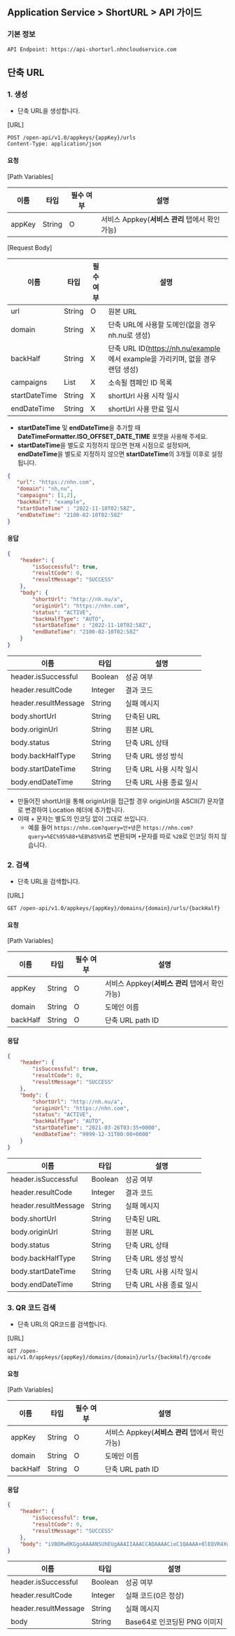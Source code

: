 ## Application Service > ShortURL > API 가이드

### 기본 정보
```http
API Endpoint: https://api-shorturl.nhncloudservice.com
```

## 단축 URL

### 1. 생성
- 단축 URL을 생성합니다.

[URL]

```http
POST /open-api/v1.0/appkeys/{appKey}/urls
Content-Type: application/json
```

#### 요청

[Path Variables]

| 이름 | 타입 | 필수 여부 | 설명 |
|---|---|---|---|
| appKey | String | O | 서비스 Appkey(**서비스 관리** 탭에서 확인 가능) |

[Request Body]

| 이름 | 타입 | 필수 여부 | 설명 |
|---|---|---|---|
| url | String | O | 원본 URL |
| domain | String | X | 단축 URL에 사용할 도메인(없을 경우 nh.nu로 생성) |
| backHalf | String | X | 단축 URL ID(https://nh.nu/example 에서 example을 가리키며, 없을 경우 랜덤 생성) |
| campaigns | List<String> | X | 소속될 캠페인 ID 목록 |
| startDateTime | String | X | shortUrl 사용 시작 일시 |
| endDateTime | String | X | shortUrl 사용 만료 일시 |

* **startDateTime** 및 **endDateTime**을 추가할 때 **DateTimeFormatter.ISO_OFFSET_DATE_TIME** 포맷을 사용해 주세요.
* **startDateTime**을 별도로 지정하지 않으면 현재 시점으로 설정되며, **endDateTime**을 별도로 지정하지 않으면 **startDateTime**의 3개월 이후로 설정됩니다.

```json
{
   "url": "https://nhn.com",
   "domain": "nh,nu",
   "campaigns": [1,2],
   "backHalf": "example",
   "startDateTime" : "2022-11-10T02:58Z",
   "endDateTime": "2100-02-10T02:58Z"
}
```

#### 응답
```json
{
    "header": {
        "isSuccessful": true,
        "resultCode": 0,
        "resultMessage": "SUCCESS"
    },
    "body": {
        "shortUrl": "http://nh.nu/a",
        "originUrl": "https://nhn.com",
        "status": "ACTIVE",
        "backHalfType": "AUTO",
        "startDateTime" : "2022-11-10T02:58Z",
        "endDateTime": "2100-02-10T02:58Z"
    }
}
```

| 이름 | 타입 | 설명 |
|---|---|---|
| header.isSuccessful | Boolean | 성공 여부 |
| header.resultCode | Integer | 결과 코드 |
| header.resultMessage | String | 실패 메시지 |
| body.shortUrl | String | 단축된 URL |
| body.originUrl | String | 원본 URL |
| body.status | String | 단축 URL 상태 |
| body.backHalfType | String | 단축 URL 생성 방식 |
| body.startDateTime | String | 단축 URL 사용 시작 일시 |
| body.endDateTime | String | 단축 URL 사용 종료 일시 |

* 만들어진 shortUrl을 통해 originUrl을 접근할 경우 originUrl을 ASCII(7) 문자열로 변경하여 Location 헤더에 추가합니다.
* 이때 + 문자는 별도의 인코딩 없이 그대로 쓰입니다.
  * 예를 들어 `https://nhn.com?query=안+녕`은 `https://nhn.com?query=%EC%95%88+%EB%85%95`로 변환되며 `+`문자를 따로 `%2B`로 인코딩 하지 않습니다.

### 2. 검색
- 단축 URL을 검색합니다.

[URL]

```http
GET /open-api/v1.0/appkeys/{appKey}/domains/{domain}/urls/{backHalf}
```

#### 요청

[Path Variables]

| 이름 | 타입 | 필수 여부 | 설명 |
|---|---|---|---|
| appKey | String | O | 서비스 Appkey(**서비스 관리** 탭에서 확인 가능) |
| domain | String | O | 도메인 이름 |
| backHalf | String | O | 단축 URL path ID |


#### 응답
```json
{
    "header": {
        "isSuccessful": true,
        "resultCode": 0,
        "resultMessage": "SUCCESS"
    },
    "body": {
        "shortUrl": "http://nh.nu/a",
        "originUrl": "https://nhn.com",
        "status": "ACTIVE",
        "backHalfType": "AUTO",
        "startDateTime": "2021-03-26T03:35+0000",
        "endDateTime": "9999-12-31T00:00+0000"
    }
}
```

| 이름 | 타입 | 설명 |
|---|---|---|
| header.isSuccessful | Boolean | 성공 여부 |
| header.resultCode | Integer | 결과 코드 |
| header.resultMessage | String | 실패 메시지 |
| body.shortUrl | String | 단축된 URL |
| body.originUrl | String | 원본 URL |
| body.status | String | 단축 URL 상태 |
| body.backHalfType | String | 단축 URL 생성 방식 |
| body.startDateTime | String | 단축 URL 사용 시작 일시 |
| body.endDateTime | String | 단축 URL 사용 종료 일시 |



### 3. QR 코드 검색
- 단축 URL의 QR코드를 검색합니다.

[URL]

```http
GET /open-api/v1.0/appkeys/{appKey}/domains/{domain}/urls/{backHalf}/qrcode
```

#### 요청

[Path Variables]

| 이름 | 타입 | 필수 여부 | 설명 |
|---|---|---|---|
| appKey | String | O | 서비스 Appkey(**서비스 관리** 탭에서 확인 가능) |
| domain | String | O | 도메인 이름 |
| backHalf | String | O | 단축 URL path ID |

#### 응답
```json
{
    "header": {
        "isSuccessful": true,
        "resultCode": 0,
        "resultMessage": "SUCCESS"
    },
    "body": "iVBORw0KGgoAAAANSUhEUgAAAIIAAACCAQAAAACieC1QAAAA+0lEQVR4Xu3UsZHEIAwFUO0QkO024BnaIKMlbwNnuwHTkjO3wYwasDMCBp18wbHrxFJ6t4rMCzTigwE61QIf+ZOSAGizNILRCFIuj0yRPzQyeqoeZ9AKVjB6ScN66nMtlGmD0y4uhfPB2eN7Ypdy1JSPpUbSsHTPTNXqBEL6CtCDU8kdMC4urm0XAqGJuA+N9jcfiZS7L73FqaUqkfRcu4HMTk4jPHDpvdvbzCKpgcd2fIgq2Xx342w9aeSnlcWqk+OOcThzS1UifJ95aWpoO5UI/6ezB3h5E2TCb0J5vKQqExoD7rnNLBHK6ZaRUSNHPnExcVXJW33kX8g3k5xLHpTtgoMAAAAASUVORK5CYII="
}
```

| 이름 | 타입 | 설명 |
|---|---|---|
| header.isSuccessful | Boolean | 성공 여부 |
| header.resultCode | Integer | 실패 코드(0은 정상) |
| header.resultMessage | String | 실패 메시지 |
| body | String | Base64로 인코딩된 PNG 이미지 |
